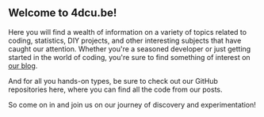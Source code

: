 ## Welcome to 4dcu.be! 


Here you will find a wealth of information 
on a variety of topics related to coding, statistics, DIY 
projects, and other interesting subjects that 
have caught our attention. Whether you're a 
seasoned developer or just getting started 
in the world of coding, you're sure to find 
something of interest on 
[our blog](https://blog.4dcu.be). 

And for all you hands-on types, be sure to 
check out our GitHub repositories here, where 
you can find all the code from our posts. 

So come on in and join us on our journey of 
discovery and experimentation!
